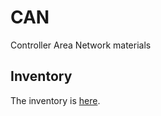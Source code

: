 # CAN
Controller Area Network materials

## Inventory

The inventory is [here](can-inventory.md).  

